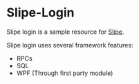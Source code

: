 # Slipe-Login
Slipe login is a sample resource for [Slipe](https://mta-slipe.com).  

Slipe login uses several framework features:
* RPCs
* SQL
* WPF (Through first party module)
